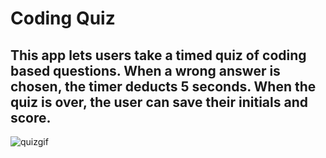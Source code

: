 # Coding Quiz

## This app lets users take a timed quiz of coding based questions.  When a wrong answer is chosen, the timer deducts 5 seconds.  When the quiz is over, the user can save their initials and score.

![quizgif](https://user-images.githubusercontent.com/93964501/147419421-52ddd9d1-2960-46b7-be38-acda56b62311.gif)
